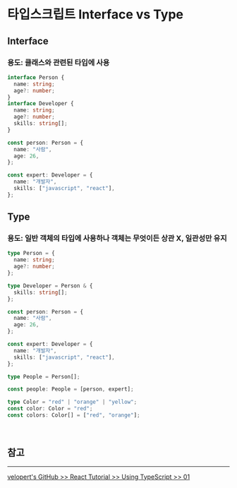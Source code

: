# 타입스크립트 Interface vs Type

## Interface

### 용도: 클래스와 관련된 타입에 사용

```ts
interface Person {
  name: string;
  age?: number;
}
interface Developer {
  name: string;
  age?: number;
  skills: string[];
}

const person: Person = {
  name: "사람",
  age: 26,
};

const expert: Developer = {
  name: "개발자",
  skills: ["javascript", "react"],
};
```

## Type

### 용도: 일반 객체의 타입에 사용하나 객체는 무엇이든 상관 X, 일관성만 유지

```ts
type Person = {
  name: string;
  age?: number;
};

type Developer = Person & {
  skills: string[];
};

const person: Person = {
  name: "사람",
  age: 26,
};

const expert: Developer = {
  name: "개발자",
  skills: ["javascript", "react"],
};

type People = Person[];

const people: People = [person, expert];

type Color = "red" | "orange" | "yellow";
const color: Color = "red";
const colors: Color[] = ["red", "orange"];
```

<br />

## **참고**

---

[velopert's GitHub >> React Tutorial >> Using TypeScript >> 01](https://github.com/velopert/react-tutorial/blob/master/using-typescript/01-practice.md)
